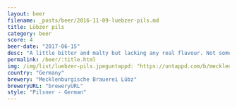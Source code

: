 ```yaml
---
layout: beer
filename: _posts/beer/2016-11-09-luebzer-pils.md
title: Lübzer pils
category: beer
score: 4
beer-date: "2017-06-15"
desc: "A little bitter and malty but lacking any real flavour. Not something you want more of"
permalink: /beer/:title.html
img: /img/list/luebzer-pils.jpeguntappd: "https://untappd.com/b/mecklenburgische-brauerei-lubz-lubzer-pils/73234"
country: "Germany"
brewery: "Mecklenburgische Brauerei Lübz"
breweryURL: "breweryURL"
style: "Pilsner - German"
---
```

